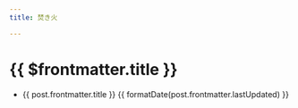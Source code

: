 ```yaml
---
title: 焚き火

---
```


# {{ $frontmatter.title }}

<ul>
  <li v-for="post of childs">
    <a :href="post.url">
      {{ post.frontmatter.title }}
      {{ formatDate(post.frontmatter.lastUpdated) }}
    </a>
  </li>
</ul>

<script setup>
import { data as posts} from '../takibi.data.mjs'
import { useData } from 'vitepress'
import { computed } from 'vue'
import { formatDate } from '../utils.mjs'

const { frontmatter } = useData()
const childs = computed(() => {
  const filterd = posts.filter(post => {
    return post.frontmatter.title !== frontmatter.value.title
  })
    return filterd.sort((a, b) => {
        return new Date(b.frontmatter.lastUpdated) - new Date(a.frontmatter.lastUpdated)
    })
})
</script>
